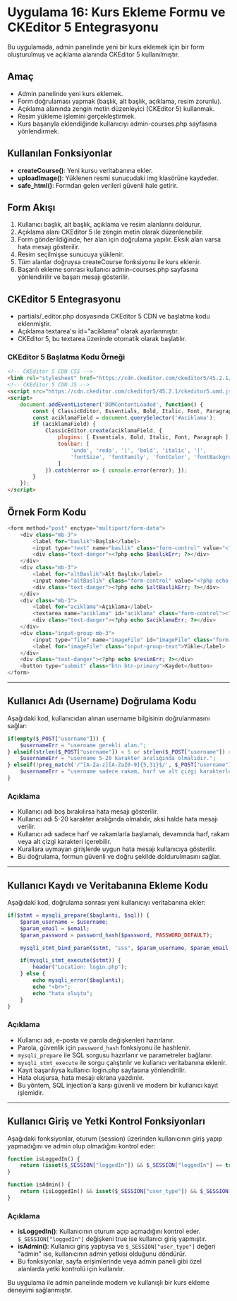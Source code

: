# Uygulama 16: Kurs Ekleme Formu ve CKEditor 5 Entegrasyonu

Bu uygulamada, admin panelinde yeni bir kurs eklemek için bir form oluşturulmuş ve açıklama alanında CKEditor 5 kullanılmıştır.

## Amaç
- Admin panelinde yeni kurs eklemek.
- Form doğrulaması yapmak (başlık, alt başlık, açıklama, resim zorunlu).
- Açıklama alanında zengin metin düzenleyici (CKEditor 5) kullanmak.
- Resim yükleme işlemini gerçekleştirmek.
- Kurs başarıyla eklendiğinde kullanıcıyı admin-courses.php sayfasına yönlendirmek.

## Kullanılan Fonksiyonlar
- **createCourse()**: Yeni kursu veritabanına ekler.
- **uploadImage()**: Yüklenen resmi sunucudaki img klasörüne kaydeder.
- **safe_html()**: Formdan gelen verileri güvenli hale getirir.

## Form Akışı
1. Kullanıcı başlık, alt başlık, açıklama ve resim alanlarını doldurur.
2. Açıklama alanı CKEditor 5 ile zengin metin olarak düzenlenebilir.
3. Form gönderildiğinde, her alan için doğrulama yapılır. Eksik alan varsa hata mesajı gösterilir.
4. Resim seçilmişse sunucuya yüklenir.
5. Tüm alanlar doğruysa createCourse fonksiyonu ile kurs eklenir.
6. Başarılı ekleme sonrası kullanıcı admin-courses.php sayfasına yönlendirilir ve başarı mesajı gösterilir.

## CKEditor 5 Entegrasyonu
- partials/_editor.php dosyasında CKEditor 5 CDN ve başlatma kodu eklenmiştir.
- Açıklama textarea'sı id="aciklama" olarak ayarlanmıştır.
- CKEditor 5, bu textarea üzerinde otomatik olarak başlatılır.

### CKEditor 5 Başlatma Kodu Örneği
```html
<!-- CKEditor 5 CDN CSS -->
<link rel="stylesheet" href="https://cdn.ckeditor.com/ckeditor5/45.2.1/ckeditor5.css" />
<!-- CKEditor 5 CDN JS -->
<script src="https://cdn.ckeditor.com/ckeditor5/45.2.1/ckeditor5.umd.js"></script>
<script>
    document.addEventListener('DOMContentLoaded', function() {
        const { ClassicEditor, Essentials, Bold, Italic, Font, Paragraph } = CKEDITOR;
        const aciklamaField = document.querySelector('#aciklama');
        if (aciklamaField) {
            ClassicEditor.create(aciklamaField, {
                plugins: [ Essentials, Bold, Italic, Font, Paragraph ],
                toolbar: [
                    'undo', 'redo', '|', 'bold', 'italic', '|',
                    'fontSize', 'fontFamily', 'fontColor', 'fontBackgroundColor'
                ]
            }).catch(error => { console.error(error); });
        }
    });
</script>
```

## Örnek Form Kodu
```php
<form method="post" enctype="multipart/form-data">
    <div class="mb-3">
        <label for="baslik">Başlık</label>
        <input type="text" name="baslik" class="form-control" value="<?php echo $baslik;?>">
        <div class="text-danger"><?php echo $baslikErr; ?></div>
    </div>
    <div class="mb-3">
        <label for="altBaslik">Alt Başlık</label>
        <input name="altBaslik" class="form-control" value="<?php echo $altBaslik;?>">
        <div class="text-danger"><?php echo $altBaslikErr; ?></div>
    </div>
    <div class="mb-3">
        <label for="aciklama">Açıklama</label>
        <textarea name="aciklama" id="aciklama" class="form-control"><?php echo $aciklama;?></textarea>
        <div class="text-danger"><?php echo $aciklamaErr; ?></div>
    </div>
    <div class="input-group mb-3">
        <input type="file" name="imageFile" id="imageFile" class="form-control">
        <label for="imageFile" class="input-group-text">Yükle</label>
    </div>
    <div class="text-danger"><?php echo $resimErr; ?></div>
    <button type="submit" class="btn btn-primary">Kaydet</button>
</form>
```

---

## Kullanıcı Adı (Username) Doğrulama Kodu

Aşağıdaki kod, kullanıcıdan alınan username bilgisinin doğrulanmasını sağlar:

```php
if(empty($_POST["username"])) {
    $usernameErr = "username gerekli alan.";
} elseif(strlen($_POST["username"]) < 5 or strlen($_POST["username"]) > 20) {
    $usernameErr = "username 5-20 karakter aralığında olmalıdır.";
} elseif(!preg_match('/^[A-Za-z][A-ZaZ0-9]{5,31}$/', $_POST["username"])) {
    $usernameErr = "username sadece rakam, harf ve alt çizgi karakterlerinden olmalıdır.";
}
```

### Açıklama
- Kullanıcı adı boş bırakılırsa hata mesajı gösterilir.
- Kullanıcı adı 5-20 karakter aralığında olmalıdır, aksi halde hata mesajı verilir.
- Kullanıcı adı sadece harf ve rakamlarla başlamalı, devamında harf, rakam veya alt çizgi karakteri içerebilir.
- Kurallara uymayan girişlerde uygun hata mesajı kullanıcıya gösterilir.
- Bu doğrulama, formun güvenli ve doğru şekilde doldurulmasını sağlar.

---

## Kullanıcı Kaydı ve Veritabanına Ekleme Kodu

Aşağıdaki kod, doğrulama sonrası yeni kullanıcıyı veritabanına ekler:

```php
if($stmt = mysqli_prepare($baglanti, $sql)) {
    $param_username = $username;
    $param_email = $email;
    $param_password = password_hash($password, PASSWORD_DEFAULT);

    mysqli_stmt_bind_param($stmt, "sss", $param_username, $param_email, $param_password);

    if(mysqli_stmt_execute($stmt)) {
        header("Location: login.php");
    } else {
        echo mysqli_error($baglanti);
        echo "<br>";
        echo "hata oluştu";
    }
}
```

### Açıklama
- Kullanıcı adı, e-posta ve parola değişkenleri hazırlanır.
- Parola, güvenlik için `password_hash` fonksiyonu ile hashlenir.
- `mysqli_prepare` ile SQL sorgusu hazırlanır ve parametreler bağlanır.
- `mysqli_stmt_execute` ile sorgu çalıştırılır ve kullanıcı veritabanına eklenir.
- Kayıt başarılıysa kullanıcı login.php sayfasına yönlendirilir.
- Hata oluşursa, hata mesajı ekrana yazdırılır.
- Bu yöntem, SQL injection'a karşı güvenli ve modern bir kullanıcı kayıt işlemidir.

---

## Kullanıcı Giriş ve Yetki Kontrol Fonksiyonları

Aşağıdaki fonksiyonlar, oturum (session) üzerinden kullanıcının giriş yapıp yapmadığını ve admin olup olmadığını kontrol eder:

```php
function isLoggedIn() {
    return (isset($_SESSION["loggedIn"]) && $_SESSION["loggedIn"] == true);    
}

function isAdmin() {
    return (isLoggedIn() && isset($_SESSION["user_type"]) && $_SESSION["user_type"] == "admin");    
}
```

### Açıklama
- **isLoggedIn()**: Kullanıcının oturum açıp açmadığını kontrol eder. `$_SESSION["loggedIn"]` değişkeni true ise kullanıcı giriş yapmıştır.
- **isAdmin()**: Kullanıcı giriş yaptıysa ve `$_SESSION["user_type"]` değeri "admin" ise, kullanıcının admin yetkisi olduğunu döndürür.
- Bu fonksiyonlar, sayfa erişimlerinde veya admin paneli gibi özel alanlarda yetki kontrolü için kullanılır.

Bu uygulama ile admin panelinde modern ve kullanışlı bir kurs ekleme deneyimi sağlanmıştır.

